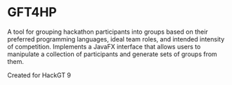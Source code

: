 # GFT4HP
A tool for grouping hackathon participants into groups based on their preferred programming languages, ideal team roles, and intended intensity of competition. 
Implements a JavaFX interface that allows users to manipulate a collection of participants and generate sets of groups from them.

Created for HackGT 9
